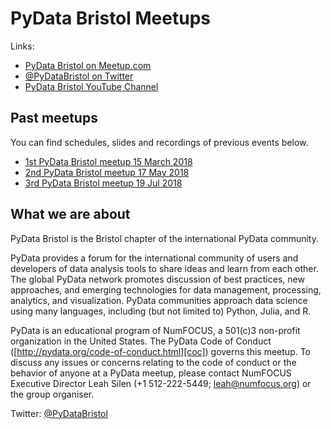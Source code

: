 # PyData Bristol Meetups

Links:
- [PyData Bristol on Meetup.com][meetup]
- [@PyDataBristol on Twitter][twitter]
- [PyData Bristol YouTube Channel][youtube]

## Past meetups

You can find schedules, slides and recordings of previous events below.
- [1st PyData Bristol meetup 15 March 2018](./meetup_2018_03_15)
- [2nd PyData Bristol meetup 17 May 2018](./meetup_2018_05_17)
- [3rd PyData Bristol meetup 19 Jul 2018](./meetup_2018_07_19)

## What we are about

PyData Bristol is the Bristol chapter of the international PyData community.

PyData provides a forum for the international community of users and developers
of data analysis tools to share ideas and learn from each other. The global
PyData network promotes discussion of best practices, new approaches, and
emerging technologies for data management, processing, analytics, and
visualization. PyData communities approach data science using many languages,
including (but not limited to) Python, Julia, and R.

PyData is an educational program of NumFOCUS, a 501(c)3 non-profit organization
in the United States. The PyData Code of Conduct
([http://pydata.org/code-of-conduct.html][coc]) governs this meetup. To discuss
any issues or concerns relating to the code of conduct or the behavior of
anyone at a PyData meetup, please contact NumFOCUS Executive Director Leah
Silen (+1 512-222-5449; leah@numfocus.org) or the group organiser.

Twitter: [@PyDataBristol][twitter]

[twitter]: https://twitter.com/PyDataBristol
[coc]: http://pydata.org/code-of-conduct.html
[meetup]: https://www.meetup.com/PyData-Bristol/
[youtube]: https://www.youtube.com/channel/UCLx854lMH98BpyVfi-bnQkw
